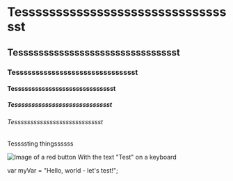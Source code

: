 # Tesssssssssssssssssssssssssssssssst
## Tessssssssssssssssssssssssssssssst
### Tesssssssssssssssssssssssssssssst
#### Tessssssssssssssssssssssssssssst
##### Tesssssssssssssssssssssssssssst
###### Tessssssssssssssssssssssssssst


Tessssting thingssssss

![Image of a red button With the text "Test" on a keyboard](https://www.groeoenlandhof.de/wp-content/uploads/2024/05/test.jpg)

var myVar = "Hello, world - let's test!";
